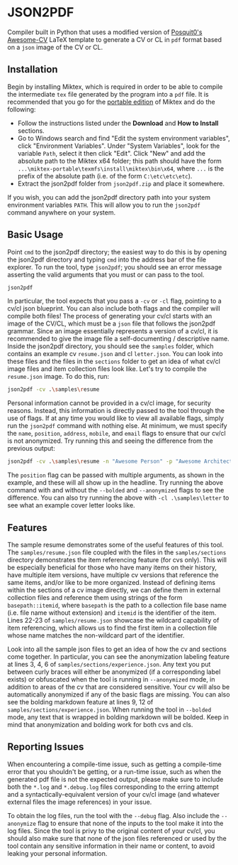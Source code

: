 # JSON2PDF
Compiler built in Python that uses a modified version of [Posquit0's Awesome-CV](https://github.com/posquit0/Awesome-CV) LaTeX template to generate a CV or CL in `pdf` format based on a `json` image of the CV or CL.

## Installation
Begin by installing Miktex, which is required in order to be able to compile the intermediate `tex` file generated by the program into a `pdf` file. It is recommended that you go for the [portable edition](https://miktex.org/howto/portable-edition) of Miktex and do the following:
- Follow the instructions listed under the **Download** and **How to Install** sections.
- Go to Windows search and find "Edit the system environment variables", click "Environment Variables". Under "System Variables", look for the variable `Path`, select it then click "Edit". Click "New" and add the absolute path to the Miktex x64 folder; this path should have the form `...\miktex-portable\texmfs\install\miktex\bin\x64`, where `...` is the prefix of the absolute path (i.e. of the form `C:\etc\etc\etc`).
- Extract the json2pdf folder from `json2pdf.zip` and place it somewhere.

If you wish, you can add the json2pdf directory path into your system environment variables `PATH`. This will allow you to run the `json2pdf` command anywhere on your system.

## Basic Usage
Point `cmd` to the json2pdf directory; the easiest way to do this is by opening the json2pdf directory and typing `cmd` into the address bar of the file explorer. To run the tool, type `json2pdf`; you should see an error message asserting the valid arguments that you must or can pass to the tool.

```sh
json2pdf
```

In particular, the tool expects that you pass a `-cv` or `-cl` flag, pointing to a cv/cl json blueprint. You can also include both flags and the compiler will compile both files! The process of generating your cv/cl starts with an image of the CV/CL, which must be a `json` file that follows the json2pdf grammar. Since an image essentially represents a version of a cv/cl, it is recommended to give the image file a self-documenting / descriptive name. Inside the json2pdf directory, you should see the `samples` folder, which contains an example cv `resume.json` and cl `letter.json`. You can look into these files and the files in the `sections` folder to get an idea of what cv/cl image files and item collection files look like. Let's try to compile the `resume.json` image. To do this, run:

```sh
json2pdf -cv .\samples\resume
```

Personal information cannot be provided in a cv/cl image, for security reasons. Instead, this information is directly passed to the tool through the use of flags. If at any time you would like to view all available flags, simply run the `json2pdf` command with nothing else. At minimum, we must specify the `name`, `position`, `address`, `mobile`, and `email` flags to ensure that our cv/cl is not anonymized. Try running this and seeing the difference from the previous output:

```sh
json2pdf -cv .\samples\resume -n "Awesome Person" -p "Awesome Architect" "Awesome Expert" -m "000-000-0000" -e "awesome.person@awesomecompany.com" -l "awesome-person" -a "Awesome Address" -g "awesome-person" -w "awesome-portfolio.io" -c "DC3522"
```

The `position` flag can be passed with multiple arguments, as shown in the example, and these will all show up in the headline. Try running the above command with and without the `--bolded` and `--anonymized` flags to see the difference. You can also try running the above with `-cl .\samples\letter` to see what an example cover letter looks like.

## Features

The sample resume demonstrates some of the useful features of this tool. The `samples/resume.json` file coupled with the files in the `samples/sections` directory demonstrates the item referencing feature (for cvs only). This will be especially beneficial for those who have many items on their history, have multiple item versions, have multiple cv versions that reference the same items, and/or like to be more organized. Instead of defining items within the sections of a cv image directly, we can define them in external collection files and reference them using strings of the form `basepath::itemid`, where `basepath` is the path to a collection file base name (i.e. file name without extension) and `itemid` is the identifier of the item. Lines 22-23 of `samples/resume.json` showcase the wildcard capability of item referencing, which allows us to find the first item in a collection file whose name matches the non-wildcard part of the identifier.

Look into all the sample json files to get an idea of how the cv and sections come together. In particular, you can see the anonymization labeling feature at lines 3, 4, 6 of `samples/sections/experience.json`. Any text you put between curly braces will either be anonymized (if a corresponding label exists) or obfuscated when the tool is running in `--anonymized` mode, in addition to areas of the cv that are considered sensitive. Your cv will also be automatically anonymized if any of the basic flags are missing. You can also see the bolding markdown feature at lines 9, 12 of `samples/sections/experience.json`. When running the tool in `--bolded` mode, any text that is wrapped in bolding markdown will be bolded. Keep in mind that anonymization and bolding work for both cvs and cls.

## Reporting Issues

When encountering a compile-time issue, such as getting a compile-time error that you shouldn't be getting, or a run-time issue, such as when the generated pdf file is not the expected output, please make sure to include both the `*.log` and `*.debug.log` files corresponding to the erring attempt and a syntactically-equivalent version of your cv/cl image (and whatever external files the image references) in your issue.

To obtain the log files, run the tool with the `--debug` flag. Also include the `--anonymize` flag to ensure that none of the inputs to the tool make it into the log files. Since the tool is privy to the original content of your cv/cl, you should also make sure that none of the json files referenced or used by the tool contain any sensitive information in their name or content, to avoid leaking your personal information.

